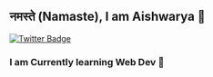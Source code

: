 ## नमस्ते (Namaste), I am Aishwarya 👋

[![Twitter Badge](https://img.shields.io/badge/-@maddhruv-1ca0f1?style=flat-square&labelColor=1ca0f1&logo=twitter&logoColor=white&link=https://twitter.com/aishwarya_codes)](https://twitter.com/aishwarya_codes)

### I am Currently learning Web Dev 🥰
